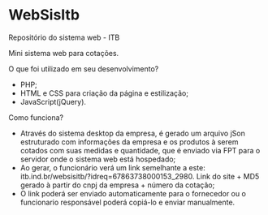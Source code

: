 # WebSisItb
Repositório do sistema web  - ITB

Mini sistema web para cotações. 

O que foi utilizado em seu desenvolvimento?
- PHP;
- HTML e CSS para criação da página e estilização;
- JavaScript(jQuery).

Como funciona?
 - Através do sistema desktop da empresa, é gerado um arquivo jSon estruturado com informações da empresa e os produtos à serem cotados com suas medidas e quantidade, que é enviado via FPT para o servidor onde o sistema web está hospedado;
 - Ao gerar, o funcionário verá um link semelhante a este: itb.ind.br/websisitb/?idreq=67863738000153_2980. Link do site + MD5 gerado à partir do cnpj da empresa + número da cotação;
 - O link poderá ser enviado automaticamente para o fornecedor ou o funcionario responsável poderá copiá-lo e enviar manualmente.
